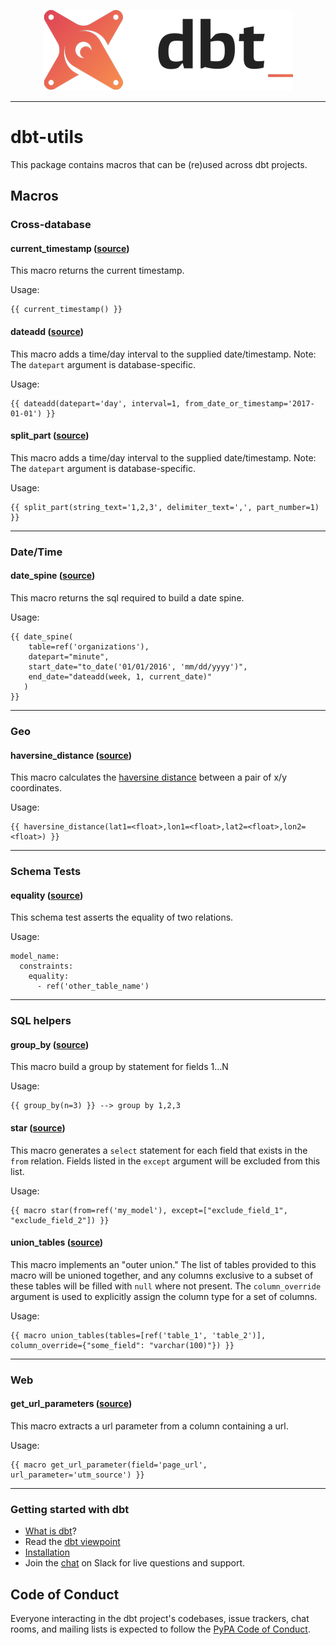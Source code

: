 <p align="center">
  <img src="etc/dbt-logo.png" alt="dbt logo" />
</p>

----

# dbt-utils
This package contains macros that can be (re)used across dbt projects.

## Macros
### Cross-database
#### current_timestamp ([source](macros/cross_db_utils/current_timestamp.sql))
This macro returns the current timestamp.

Usage:
```
{{ current_timestamp() }}
```

#### dateadd ([source](macros/cross_db_utils/dateadd.sql))
This macro adds a time/day interval to the supplied date/timestamp. Note: The `datepart` argument is database-specific.

Usage:
```
{{ dateadd(datepart='day', interval=1, from_date_or_timestamp='2017-01-01') }}
```

#### split_part ([source](macros/cross_db_utils/split_part.sql))
This macro adds a time/day interval to the supplied date/timestamp. Note: The `datepart` argument is database-specific.

Usage:
```
{{ split_part(string_text='1,2,3', delimiter_text=',', part_number=1) }}
```
---
### Date/Time
#### date_spine ([source](macros/datetime/date_spine.sql))
This macro returns the sql required to build a date spine.

Usage:
```
{{ date_spine(
    table=ref('organizations'),
    datepart="minute",
    start_date="to_date('01/01/2016', 'mm/dd/yyyy')",
    end_date="dateadd(week, 1, current_date)"
   )
}}
```
---
### Geo
#### haversine_distance ([source](macros/geo/haversine_distance.sql))
This macro calculates the [haversine distance](http://daynebatten.com/2015/09/latitude-longitude-distance-sql/) between a pair of x/y coordinates.

Usage:
```
{{ haversine_distance(lat1=<float>,lon1=<float>,lat2=<float>,lon2=<float>) }}
```
---
### Schema Tests
#### equality ([source](macros/schema_tests/equality.sql))
This schema test asserts the equality of two relations.

Usage:
```
model_name:
  constraints:
    equality:
      - ref('other_table_name')

```
---
### SQL helpers
#### group_by ([source](macros/sql/groupby.sql))
This macro build a group by statement for fields 1...N

Usage:
```
{{ group_by(n=3) }} --> group by 1,2,3
```

#### star ([source](macros/sql/star.sql))
This macro generates a `select` statement for each field that exists in the `from` relation. Fields listed in the `except` argument will be excluded from this list.

Usage:
```
{{ macro star(from=ref('my_model'), except=["exclude_field_1", "exclude_field_2"]) }}
```

#### union_tables ([source](macros/sql/union.sql))
This macro implements an "outer union." The list of tables provided to this macro will be unioned together, and any columns exclusive to a subset of these tables will be filled with `null` where not present. The `column_override` argument is used to explicitly assign the column type for a set of columns.

Usage:
```
{{ macro union_tables(tables=[ref('table_1', 'table_2')], column_override={"some_field": "varchar(100)"}) }}
```
---
### Web
#### get_url_parameters ([source](macros/web/get_url_parameters.sql))
This macro extracts a url parameter from a column containing a url.

Usage:
```
{{ macro get_url_parameter(field='page_url', url_parameter='utm_source') }}
```

----
### Getting started with dbt

- [What is dbt]?
- Read the [dbt viewpoint]
- [Installation]
- Join the [chat][slack-url] on Slack for live questions and support.


## Code of Conduct

Everyone interacting in the dbt project's codebases, issue trackers, chat rooms, and mailing lists is expected to follow the [PyPA Code of Conduct].



[PyPA Code of Conduct]: https://www.pypa.io/en/latest/code-of-conduct/
[slack-url]: http://ac-slackin.herokuapp.com/
[Installation]: https://dbt.readme.io/docs/installation
[What is dbt]: https://dbt.readme.io/docs/overview
[dbt viewpoint]: https://dbt.readme.io/docs/viewpoint
